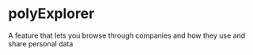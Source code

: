# polyExplorer

A feature that lets you browse through companies and how they use and share
personal data
